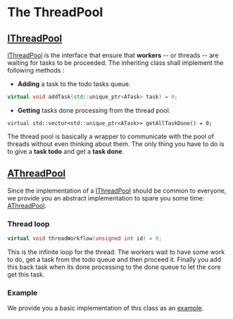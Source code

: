 # The ThreadPool
## [IThreadPool]
[IThreadPool] is the interface that ensure that **workers** -- or threads -- are waiting for tasks to be proceeded.
The inheriting class shall implement the following methods :

* **Adding** a task to the todo tasks queue.
```cpp
virtual void addTask(std::unique_ptr<ATask> task) = 0;
```
* **Getting** tasks done processing from the thread pool.
```
virtual std::vector<std::unique_ptr<ATask>> getAllTaskDone() = 0;
```

The thread pool is basically a wrapper to communicate with the pool of threads without 
even thinking about them. The only thing you have to do is to give a **task todo** and
 get a **task done**. 

## [AThreadPool]
Since the implementation of a [IThreadPool] should be common to everyone, we provide you
 an abstract implementation to spare you some time: [AThreadPool].

### Thread loop
```cpp 
virtual void threadWorkflow(unsigned int id) = 0;
```
This is the infinite loop for the thread. The workers wait to have some work to do, get
 a task from the todo queue and then proceed it. Finally you add this back task when its done processing to the done queue to let the core get this task.

### Example

We provide you a basic implementation of this class as an [example].

[AThreadPool]: https://github.com/PierreBougon/ExistenZIA/blob/master/API/include/thread/AThreadPool.hpp
[IThreadPool]: https://github.com/PierreBougon/ExistenZIA/blob/master/API/include/thread/IThreadPool.hpp
[example]: https://github.com/PierreBougon/ExistenZIA/blob/master/Examples/BasicThreadPool.hpp
